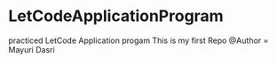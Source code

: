 # LetCodeApplicationProgram
practiced LetCode Application progam
This is my first Repo
@Author = Mayuri Dasri
